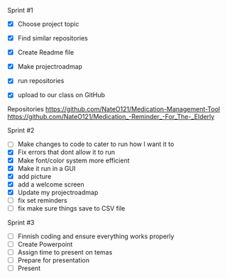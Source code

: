 Sprint #1

- [x] Choose project topic
- [x] Find similar repositories
- [x] Create Readme file
- [x] Make projectroadmap
- [x] run repositories
- [x] upload to our class on GitHub


Repositories
https://github.com/NateO121/Medication-Management-Tool
https://github.com/NateO121/Medication_-Reminder_-For_The-_Elderly

Sprint #2

- [ ] Make changes to code to cater to run how I want it to
- [x] Fix errors that dont allow it to run
- [x] Make font/color system more efficient
- [x] Make it run in a GUI
- [x] add picture
- [x] add a welcome screen
- [x] Update my projectroadmap
- [ ] fix set reminders
- [ ] fix make sure things save to CSV file

Sprint #3
- [ ] Finnish coding and ensure everything works properly
- [ ] Create Powerpoint
- [ ] Assign time to present on temas
- [ ] Prepare for presentation
- [ ] Present
